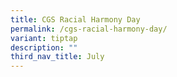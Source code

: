 ```yaml
---
title: CGS Racial Harmony Day
permalink: /cgs-racial-harmony-day/
variant: tiptap
description: ""
third_nav_title: July
---
```

